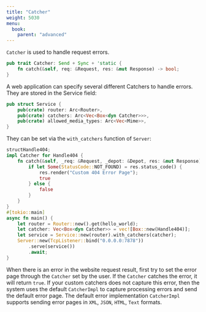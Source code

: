 ```yaml
---
title: "Catcher"
weight: 5030
menu:
  book:
    parent: "advanced"
---
```


```Catcher``` is used to handle request errors.

```rust
pub trait Catcher: Send + Sync + 'static {
    fn catch(&self, req: &Request, res: &mut Response) -> bool;
}
```

A web application can specify several different Catchers to handle errors. They are stored in the Service field:

```rust
pub struct Service {
    pub(crate) router: Arc<Router>,
    pub(crate) catchers: Arc<Vec<Box<dyn Catcher>>>,
    pub(crate) allowed_media_types: Arc<Vec<Mime>>,
}
```

They can be set via the ```with_catchers``` function of ```Server```:

```rust
structHandle404;
impl Catcher for Handle404 {
    fn catch(&self, _req: &Request, _depot: &Depot, res: &mut Response) -> bool {
        if let Some(StatusCode::NOT_FOUND) = res.status_code() {
            res.render("Custom 404 Error Page");
            true
        } else {
            false
        }
    }
}
#[tokio::main]
async fn main() {
    let router = Router::new().get(hello_world);
    let catcher: Vec<Box<dyn Catcher>> = vec![Box::new(Handle404)];
    let service = Service::new(router).with_catchers(catcher);
    Server::new(TcpListener::bind("0.0.0.0:7878"))
        .serve(service())
        .await;
}
```

When there is an error in the website request result, first try to set the error page through the ```Catcher``` set by the user. If the ```Catcher``` catches the error, it will return ```true```. If your custom catchers does not capture this error, then the system uses the default ```CatcherImpl``` to capture processing errors and send the default error page. The default error implementation ```CatcherImpl``` supports sending error pages in ```XML```, ```JSON```, ```HTML```, ```Text``` formats.